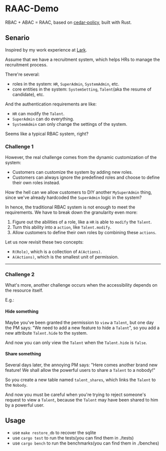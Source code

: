 # RAAC-Demo

RBAC + ABAC = RAAC, based on [cedar-policy](https://github.com/cedar-policy/cedar), built with Rust.

## Senario

Inspired by my work experience at [Lark](https://hire.feishu.cn/).

Assume that we have a recruitment system, which helps HRs to manage the recruitment process.

There're several:

- roles in the system: `HR`, `SuperAdmin`, `SystemAdmin`, etc.
- core entities in the system: `SystemSetting`, `Talent`(aka the resume of candidate), etc.

And the authentication requirements are like:

- `HR` can modify the `Talent`.
- `SuperAdmin` can do everything.
- `SystemAdmin` can only change the settings of the system.

Seems like a typical RBAC system, right?

### Challenge 1

However, the real challenge comes from the dynamic customization of the system:

- Customers can customize the system by adding new roles.
- Customers can always ignore the predefined roles and choose to define their own roles instead.

How the hell can we allow customers to DIY another `MySuperAdmin` thing, since we've already hardcoded the `SuperAdmin` logic in the system?

In hence, the traditional RBAC system is not enough to meet the requirements. We have to break down the granularity even more:

1. Figure out the abilities of a role, like a `HR` is able to `modify` the `Talent`.
2. Turn this ability into a `action`, like `Talent.modify`.
3. Allow customers to define their own roles by combining these `actions`.

Let us now revisit these two concepts:

- `R(Role)`, which is a collection of `A(Actions)`.
- `A(Actions)`, which is the smallest unit of permission.

---

### Challenge 2

What's more, another challenge occurs when the accessibility depends on the resource itself.

E.g.:

#### Hide something

Maybe you've been granted the permission to `view` a `Talent`, but one day the PM says: "We need to add a new feature to hide a `Talent`", so you add a new attribute `Talent.hide` to the system.

And now you can only view the `Talent` when the `Talent.hide` is `false`.

#### Share something

Several days later, the annoying PM says: "Here comes another brand new feature! We shall allow the powerful users to share a `Talent` to a nobody!"

So you create a new table named `talent_shares`, which links the `Talent` to the `Nobody`.

And now you must be careful when you're trying to reject someone's request to view a `Talent`, because the `Talent` may have been shared to him by a powerful user.

## Usage

- use `make restore_db` to recover the sqlite
- use `cargo test` to run the tests(you can find them in ./tests)
- use `cargo bench` to run the benchmarks(you can find them in ./benches)
